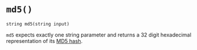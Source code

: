 # `md5()`

```
string md5(string input)
```

`md5` expects exactly one string parameter and returns a 32 digit hexadecimal representation of its [MD5 hash](https://en.wikipedia.org/wiki/MD5#MD5_hashes).
